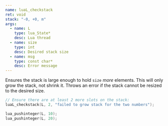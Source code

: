 ```yaml
---
name: luaL_checkstack
ret: void
stack: "-0, +0, m"
args:
  - name: L
    type: lua_State*
    desc: Lua thread
  - name: size
    type: int
    desc: Desired stack size
  - name: msg
    type: const char*
    desc: Error message
---
```


Ensures the stack is large enough to hold `size` _more_ elements. This will only grow the stack, not shrink it. Throws an error if the stack cannot be resized to the desired size.

```cpp title="Example"
// Ensure there are at least 2 more slots on the stack:
luaL_checkstack(L, 2, "failed to grow stack for the two numbers");

lua_pushinteger(L, 10);
lua_pushinteger(L, 20);
```
